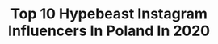 ---
title: Top 10 Hypebeast Instagram Influencers In Poland In 2020
description: >-
  Find top hypebeast Instagram influencers in Poland in 2020. Most popular hashtags: #hypebeast #streetwear #warszawa #portrait.
platform: Instagram
profiles:
  - username: "sonia_bulandra"
    fullname: >-
      s t o n k a
    location: "Poland"
    followers: 6983
    engagement: 1923
    commentsToLikes: 0.069982
    id: ck8t1rjdtwr0n0j78jg3qvza9
    verified: false
    hashtags: "#model, #hsstyle, #outfitsociety, #vscocam"
  - username: "pprzygrodzka"
    fullname: >-
      Paulina Przygrodzka
    location: "Poland"
    followers: 27761
    engagement: 516
    commentsToLikes: 0.111935
    id: ck5c9bne8b57f0i111lidtjs4
    verified: false
    hashtags: "#flatlaystyle, #springdress, #streetfashion, #styleguide"
  - username: "smalltravellers"
    fullname: >-
      Asia & Tomek
    location: "Poland"
    followers: 10748
    engagement: 578
    commentsToLikes: 0.056184
    id: ck0u8n1su7uwa0i193qr5u640
    verified: false
    hashtags: "#rosliny, #ilustracje, #podrozemaleiduze, #parisstreets"
  - username: "instabaks"
    fullname: >-
      Kamil Baks
    location: "Poland"
    followers: 26377
    engagement: 324
    commentsToLikes: 0.021425
    id: ck14lmslvvgac0i19rir20jvq
    verified: false
    hashtags: "#nikevapormax360, #kampinoskiparknarodowy, #customdenim, #redkoi"
  - username: "white_photo_grapher"
    fullname: >-
      Michał Białowąs
    location: "Poland"
    followers: 6736
    engagement: 1178
    commentsToLikes: 0.006364
    id: ck55pp7j7b2h40i119vkso0wm
    verified: false
    hashtags: "#canonpolska, #lightroompresets, #supreme, #black"
  - username: "magdanawrotek"
    fullname: >-
      Magda Nawrotek
    location: "Poland"
    followers: 24052
    engagement: 1269
    commentsToLikes: 0.009460
    id: ck6tx3c6xvlls0j71g1l0868r
    verified: false
    hashtags: "#fitsonpoint, #warsawgirl, #wakacje, #girlsonlybeautybar"
  - username: "kardikardi"
    fullname: >-
      ᴋʟᴀᴜᴅɪᴀ ᴋᴀʀᴅᴇʟᴀ
    location: "Poland"
    followers: 61081
    engagement: 223
    commentsToLikes: 0.011842
    id: ck6uaaixp2glp0j71c6k1mski
    verified: false
    hashtags: "#pickygirl, #freshstreetfits, #streetwearculture, #fashiondaily"
  - username: "hashtagalek"
    fullname: >-
      Aleksander Małachowski
    location: "Poland"
    followers: 52340
    engagement: 1722
    commentsToLikes: 0.026454
    id: ck0tz9s1npnq80i19h2l674bx
    verified: false
    hashtags: "#earthfocus, #tv, #samsungsnapshooter, #igerspoland"
  - username: "arkadiuszwolek"
    fullname: >-
      Arkadiusz Wołek
    location: "Poland"
    followers: 5874
    engagement: 1826
    commentsToLikes: 0.036356
    id: ck0w2gsa6oal70i19xw9n61n2
    verified: false
    hashtags: "#igersone, #ourstreetdays, #pursuitofportrait, #igportraits"
  - username: "_pjoterek"
    fullname: >-
      Siemano💚
    location: "Poland"
    followers: 8020
    engagement: 1674
    commentsToLikes: 0.017231
    id: ck8tdtxwz4r9l0j78ridbuc6d
    verified: false
    hashtags: "#tyle, #bopolecia, #decide, #streetwear"
---